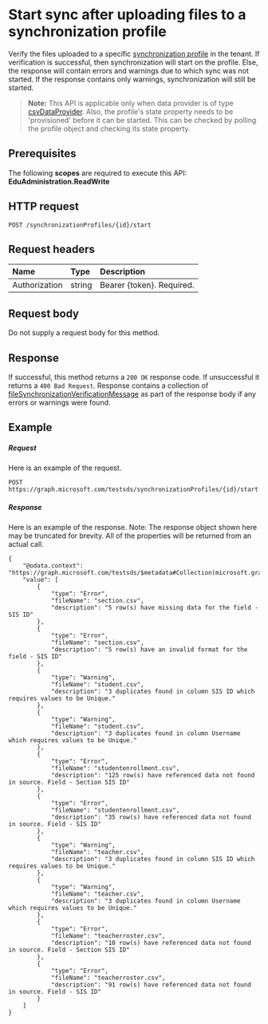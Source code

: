 # Start sync after uploading files to a synchronization profile

Verify the files uploaded to a specific [synchronization profile](..\resources\synchronizationProfile.md) in the tenant. If verification is successful, then synchronization will start on the profile. Else, the response will contain errors and warnings due to which sync was not started. If the response contains only warnings, synchronization will still be started.

> **Note:** This API is applicable only when data provider is of type [csvDataProvider](../resources/csvDataProvider.md). Also, the profile's state property needs to be 'provisioned' before it can be started. This can be checked by polling the profile object and checking its state property.

## Prerequisites
The following **scopes** are required to execute this API: **EduAdministration.ReadWrite**

## HTTP request
<!-- { "blockType": "ignored" } -->
```http
POST /synchronizationProfiles/{id}/start
```

## Request headers
| Name       | Type | Description|
|:-----------|:------|:----------|
| Authorization  | string  | Bearer {token}. Required.  |

## Request body
Do not supply a request body for this method.
## Response
If successful, this method returns a `200 OK` response code. If unsuccessful it returns a `400 Bad Request`. Response contains a collection of [fileSynchronizationVerificationMessage](../resources/fileSynchronizationVerificationMessage.md) as part of the response body if any errors or warnings were found.

## Example
##### Request
Here is an example of the request.
<!-- {
  "blockType": "request",
  "name": "post_synchronizationProfile_start"
}-->
```http
POST https://graph.microsoft.com/testsds/synchronizationProfiles/{id}/start
```

##### Response
Here is an example of the response. Note: The response object shown here may be truncated for brevity. All of the properties will be returned from an actual call.
<!-- {
  "blockType": "response",
  "truncated": true,
  "@odata.type": "microsoft.graph.verificationMessage",
  "isCollection": true
} -->
```http
{
    "@odata.context": "https://graph.microsoft.com/testsds/$metadata#Collection(microsoft.graph.verificationMessage)",
    "value": [
        {
            "type": "Error",
            "fileName": "section.csv",
            "description": "5 row(s) have missing data for the field - SIS ID"
        },
        {
            "type": "Error",
            "fileName": "section.csv",
            "description": "5 row(s) have an invalid format for the field - SIS ID"
        },
        {
            "type": "Warning",
            "fileName": "student.csv",
            "description": "3 duplicates found in column SIS ID which requires values to be Unique."
        },
        {
            "type": "Warning",
            "fileName": "student.csv",
            "description": "3 duplicates found in column Username which requires values to be Unique."
        },
        {
            "type": "Error",
            "fileName": "studentenrollment.csv",
            "description": "125 row(s) have referenced data not found in source. Field - Section SIS ID"
        },
        {
            "type": "Error",
            "fileName": "studentenrollment.csv",
            "description": "35 row(s) have referenced data not found in source. Field - SIS ID"
        },
        {
            "type": "Warning",
            "fileName": "teacher.csv",
            "description": "3 duplicates found in column SIS ID which requires values to be Unique."
        },
        {
            "type": "Warning",
            "fileName": "teacher.csv",
            "description": "3 duplicates found in column Username which requires values to be Unique."
        },
        {
            "type": "Error",
            "fileName": "teacherroster.csv",
            "description": "10 row(s) have referenced data not found in source. Field - Section SIS ID"
        },
        {
            "type": "Error",
            "fileName": "teacherroster.csv",
            "description": "91 row(s) have referenced data not found in source. Field - SIS ID"
        }
    ]
}
```
